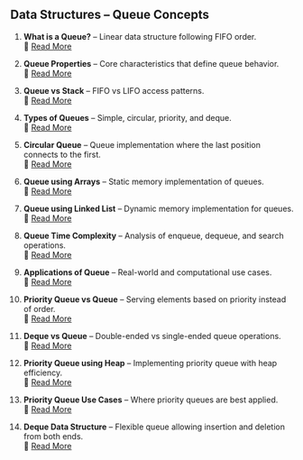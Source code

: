 ## Data Structures – Queue Concepts

1. **What is a Queue?** – Linear data structure following FIFO order.  
   🔗 [Read More](https://www.fullstackprep.dev/articles/dsa/queue/what-is-a-queue)

2. **Queue Properties** – Core characteristics that define queue behavior.  
   🔗 [Read More](https://www.fullstackprep.dev/articles/dsa/queue/queue-properties)

3. **Queue vs Stack** – FIFO vs LIFO access patterns.  
   🔗 [Read More](https://www.fullstackprep.dev/articles/dsa/queue/difference-queue-vs-stack)

4. **Types of Queues** – Simple, circular, priority, and deque.  
   🔗 [Read More](https://www.fullstackprep.dev/articles/dsa/queue/types-of-queues)

5. **Circular Queue** – Queue implementation where the last position connects to the first.  
   🔗 [Read More](https://www.fullstackprep.dev/articles/dsa/queue/circular-queue)

6. **Queue using Arrays** – Static memory implementation of queues.  
   🔗 [Read More](https://www.fullstackprep.dev/articles/dsa/queue/queue-using-arrays)

7. **Queue using Linked List** – Dynamic memory implementation for queues.  
   🔗 [Read More](https://www.fullstackprep.dev/articles/dsa/queue/queue-using-linkedlist)

8. **Queue Time Complexity** – Analysis of enqueue, dequeue, and search operations.  
   🔗 [Read More](https://www.fullstackprep.dev/articles/dsa/queue/queue-time-complexity)

9. **Applications of Queue** – Real-world and computational use cases.  
   🔗 [Read More](https://www.fullstackprep.dev/articles/dsa/queue/applications-of-queue)

10. **Priority Queue vs Queue** – Serving elements based on priority instead of order.  
    🔗 [Read More](https://www.fullstackprep.dev/articles/dsa/queue/priority-queue-vs-queue)

11. **Deque vs Queue** – Double-ended vs single-ended queue operations.  
    🔗 [Read More](https://www.fullstackprep.dev/articles/dsa/queue/deque-vs-queue-diff)

12. **Priority Queue using Heap** – Implementing priority queue with heap efficiency.  
    🔗 [Read More](https://www.fullstackprep.dev/articles/dsa/queue/priority-queue-using-heap)

13. **Priority Queue Use Cases** – Where priority queues are best applied.  
    🔗 [Read More](https://www.fullstackprep.dev/articles/dsa/queue/priority-queue-use-cases)

14. **Deque Data Structure** – Flexible queue allowing insertion and deletion from both ends.  
    🔗 [Read More](https://www.fullstackprep.dev/articles/dsa/queue/deque-data-structure)
